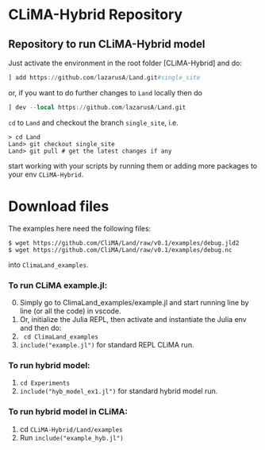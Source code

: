 # CLiMA-Hybrid Repository

## Repository to run CLiMA-Hybrid model

Just activate the environment in the root folder [CLiMA-Hybrid] and do:

```julia
] add https://github.com/lazarusA/Land.git#single_site
```

or, if you want to do further changes to `Land` locally then do 

```julia
] dev --local https://github.com/lazarusA/Land.git
```

`cd` to `Land` and checkout the branch `single_site`, i.e.

```shell
> cd Land
Land> git checkout single_site
Land> git pull # get the latest changes if any 
```
start working with your scripts by running them or adding more packages to your env `CLiMA-Hybrid`.

# Download files
The examples here need the following files:

```
$ wget https://github.com/CliMA/Land/raw/v0.1/examples/debug.jld2
$ wget https://github.com/CliMA/Land/raw/v0.1/examples/debug.nc
```

into `ClimaLand_examples`.

### To run CLiMA example.jl:
0) Simply go to ClimaLand_examples/example.jl and start running line by line (or all the code) in vscode.
1) Or, initialize the Julia REPL, then activate and instantiate the Julia env and then do:
2) ``` cd ClimaLand_examples```
3)  ``` include("example.jl") ``` for standard REPL CLiMA run.

### To run hybrid model:
1) ``` cd Experiments  ```
2) ``` include("hyb_model_ex1.jl") ``` for standard hybrid model run.

### To run hybrid model in CLiMA:
1) cd  ``` CLiMA-Hybrid/Land/examples ```
2) Run  ``` include("example_hyb.jl") ```
